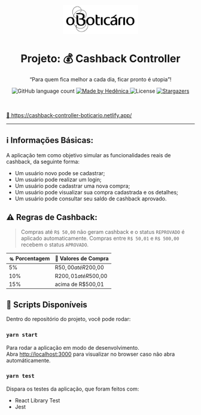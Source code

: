 <h1 align="center">
    <img alt="Boticário" src="./src/assets/img/logo.png" width="200px" />
</h1>

<h1 align="center">
  Projeto: 💰 Cashback Controller
</h1>

<p align="center">“Para quem fica melhor a cada dia, ficar pronto é utopia”!</blockquote>

<p align="center">
  <img alt="GitHub language count" src="https://img.shields.io/github/languages/count/hedenica/cashback?color=%2304D361">

  <a href="https://linkedin.com/in/hedenica">
    <img alt="Made by Hedênica" src="https://img.shields.io/badge/made%20by-Hedênica-%2304D361">
  </a>

  <img alt="License" src="https://img.shields.io/badge/license-MIT-%2304D361">

  <a href="https://github.com/hedenica/cashback/stargazers">
    <img alt="Stargazers" src="https://img.shields.io/github/stars/hedenica/cashback?style=social">
  </a>
</p>

</br>
</br>

<a href="https://cashback-controller-boticario.netlify.app/">
  🤩 https://cashback-controller-boticario.netlify.app/
</a>

----

## ℹ️  Informações Básicas:

A aplicação tem como objetivo simular as funcionalidades reais de cashback, da seguinte forma: 

- Um usuário novo pode se cadastrar;
- Um usuário pode realizar um login;
- Um usuário pode cadastrar uma nova compra;
- Um usuário pode visualizar sua compra cadastrada e os detalhes;
- Um usuário pode consultar seu saldo de cashback aprovado.

## ⚠️ Regras de Cashback:

> Compras até `R$ 50,00` não geram cashback e o status `REPROVADO` é aplicado automaticamente.
> Compras entre `R$ 50,01` e `R$ 500,00` recebem o status `APROVADO`.


| ﹪ Porcentagem | 💸  Valores de Compra |
|-------------	|-----------------------	|
| 5%          	| R$50,00 até R$200,00  	|
| 10%         	| R$200,01 até R$500,00 	|
| 15%         	| acima de R$500,01     	|


## 📝 Scripts Disponíveis

Dentro do repositório do projeto, você pode rodar:

### `yarn start`

Para rodar a aplicação em modo de desenvolvimento.\
Abra [http://localhost:3000](http://localhost:3000) para visualizar no browser caso não abra automáticamente.

### `yarn test`

Dispara os testes da aplicação, que foram feitos com: 
- React Library Test
- Jest

